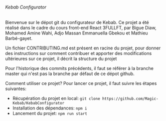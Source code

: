 ###### Kebab Configurator

Bienvenue sur le dépot git du configurateur de Kebab.
Ce projet a été réalisé dans le cadre du cours front-end React 3FULLFT, par Bigue Diaw, Mohamed Amine Wahi, Adjo Massan Emmanuella Gbekou et Mathieu Barbé-gayet.

Un fichier CONTRIBUTING.md est présent en racine du projet, pour donner des instructions sur comment contribuer et apporter des modifications ultérieures sur ce projet, il décrit la structure du projet

Pour l'historique des commits précédents, il faut se référer à la branche master qui n'est pas la branche par défaut de ce dépot github.

Comment utiliser ce projet?
Pour lancer ce projet, il faut suivre les étapes suivantes:
- Récupération du projet en local:
`git clone https://github.com/Magic-Kebab/KebabConfigurator`
- Installation des dépendances:
`npm i`
- Lancement du projet:
`npm run start`